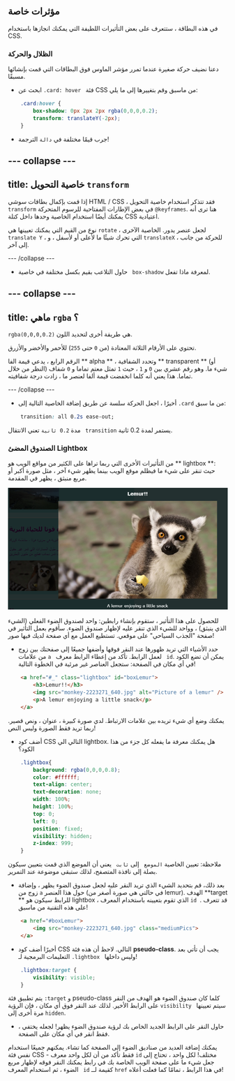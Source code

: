 ## مؤثرات خاصة

في هذه البطاقة ، ستتعرف على بعض التأثيرات اللطيفة التي يمكنك انجازها باستخدام CSS.

### الظلال والحركة

دعنا نضيف حركة صغيرة عندما تمرر مؤشر الماوس فوق البطاقات التي قمت بإنشائها مسبقًا.

+ ابحث عن `.card: hover ` فئة CSS من ماسبق وقم بتغييرها إلى ما يلي:

```css
    .card:hover {
        box-shadow: 0px 2px 2px rgba(0,0,0,0.2); 
        transform: translateY(-2px);
    }
```

+ جرب قيمًا مختلفة في ` دالة ` الترجمة!

## \--- collapse \---

## title: خاصية التحويل `transform`

إذا قمت بإكمال بطاقات سوشي HTML / CSS ، فقد تتذكر استخدام خاصية التحويل ` transform` في بعض الإطارات المفتاحية للرسوم المتحركة ` @keyframes `. هنا ترى أنه يمكنك أيضًا استخدام الخاصية وحدها داخل كتلة CSS اعتيادية.

نوع من القيم التي يمكنك تعيينها هي ` rotate ` ، لجعل عنصر يدور. الخاصية الآخرى ` translate Y ` ، التي تحرك شيئًا ما لأعلى أو لأسفل ، و ` translateX ` ، للحركة من جانب إلى آخر.

\--- /collapse \---

+ حاول التلاعب بقيم بكسل مختلفة في خاصية ` box-shadow` لمعرفة ماذا تفعل. 

## \--- collapse \---

## title: ماهي ` rgba ` ؟

`rgba(0,0,0,0.2)` هي طريقة أخرى لتحديد اللون.

تحتوي على الأرقام الثلاثة المعتادة (من ` 0 ` حتى ` 255 `) للأحمر والأخضر والأزرق.

الرقم الرابع ، يدعي قيمة الفا ** alpha ** ، وتحدد الشفافية ** transparent ** (أو النظر من خلال) شيء ما. وهو رقم عشري بين ` 0 ` و ` 1 ` ، حيث ` 1 ` تمثل معتم تماما و ` 0 ` شفاف تماما. هذا يعني أنه كلما انخفضت قيمة ألفا لعنصر ما ، زادت درجة شفافيته.

\--- /collapse \---

+ أخيرًا ، اجعل الحركة سلسة عن طريق إضافة الخاصية التالية إلى `.card` من ما سبق: 

```css
    transition: all 0.2s ease-out;
```

مدة ` 0.2 ثانية ` تعني الانتقال ` transition` يستمر لمدة 0.2 ثانية.

### الصندوق المضئ Lightbox

من التأثيرات الأخرى التي ربما تراها على الكثير من مواقع الويب هو ** lightbox **: حيث تنقر على شيء ما فيظلم موقع الويب بينما يظهر شيء آخر ، مثل صورة أكبر أو مربع منبثق ، يظهر في المقدمة.

![تأثير مربع الضوء في العمل](images/lightboxLemur.png)

للحصول على هذا التأثير ، ستقوم بإنشاء رابطين: واحد لصندوق الضوء الفعلي (الشيء الذي ينبثق) ، وواحد للشيء الذي تنقر عليه لإظهار صندوق الضوء. سأقوم بعمل التأثير في صفحة "الجذب السياحي" على موقعي. تستطيع العمل مع أي صفحة لديك فيها صور!

+ حدد الأشياء التي تريد ظهورها عند النقر فوقها وأضفها جميعًا إلى صفحتك بين زوج من علامات `a ` لعمل الرابط. تأكد من إعطاء الرابط معرف ` id`. يمكن أن تضع الكود في أي مكان في الصفحة: ستجعل العناصر غير مرئية في الخطوة التالية!

```html
    <a href="#_" class="lightbox" id="boxLemur">
        <h3>Lemur!!</h3>
        <img src="monkey-2223271_640.jpg" alt="Picture of a lemur" />
        <p>A lemur enjoying a little snack</p>
    </a>
```

يمكنك وضع أي شيء تريده بين علامات الارتباط. لدي صورة كبيرة ، عنوان ، ونص قصير. ربما تريد فقط الصورة وليس النص!

+ أضف كود CSS التالي الي lightbox. هل يمكنك معرفة ما يفعله كل جزء من هذا الكود؟

```css
    .lightbox{
        background: rgba(0,0,0,0.8);
        color: #ffffff;
        text-align: center;
        text-decoration: none;
        width: 100%;
        height: 100%;
        top: 0;
        left: 0;
        position: fixed;
        visibility: hidden;
        z-index: 999;
    }
```

ملاحظة: تعيين الخاصية `الموضع ` إلى `ثابت ` يعني أن الموضع الذي قمت بتعيين سيكون بصلة إلى نافذة المتصفح، لذلك ستبقى موضوعة عند التمرير.

+ بعد ذلك، قم بتحديد الشيء الذي تريد النقر عليه لجعل صندوق الضوء يظهر ، وإضافة زوج من `a` حول هذا العنصر (في حالتي هي صورة أصغر من lemur). الهدف **target ** للرابط سيكون هو lightbox ، الذي تقوم بتعيينه باستخدام المعرف `id `. قد تتعرف على هذه التقنية من ماسبق!

```html
    <a href="#boxLemur">
        <img src="monkey-2223271_640.jpg" class="mediumPics">
    </a>
```

+ أخيرًا أضف كود CSS التالي. لاحظ أن هذه فئة **pseudo-class**. يجب أن تأتي بعد التعليمات البرمجية لـ `.lightbox ` وليس داخلها!

```css
    .lightbox:target {
        visibility: visible;
    }
```

يتم تطبيق فئة `:target` و pseudo-class كلما كان صندوق الضوء هو الهدف من النقر على الرابط الأخير. لذلك عند النقر فوق أي مكان ، فإن الرؤية `visibility ` سيتم تعيينها مرة أخرى إلى ` hidden `.

+ حاول النقر على الرابط الجديد الخاص بك لرؤية صندوق الضوء يظهر! لجعله يختفي ، فقط انقر في أي مكان على الصفحة.

يمكنك إضافة العديد من صناديق الضوء إلى الصفحة كما تشاء. يمكنهم جميعًا استخدام نفس فئة CSS - فقط تأكد من أن لكل واحد معرف `id` مختلف! لكل واحد ، تحتاج إلى جعل شيء ما على صفحة الويب الخاصة بك في رابط يمكنك النقر فوقه لإظهار مربع الضوء ، ثم استخدام المعرف ` id` كقيمة لــ ` href ` في هذا الرابط ، تمامًا كما فعلت أعلاه!